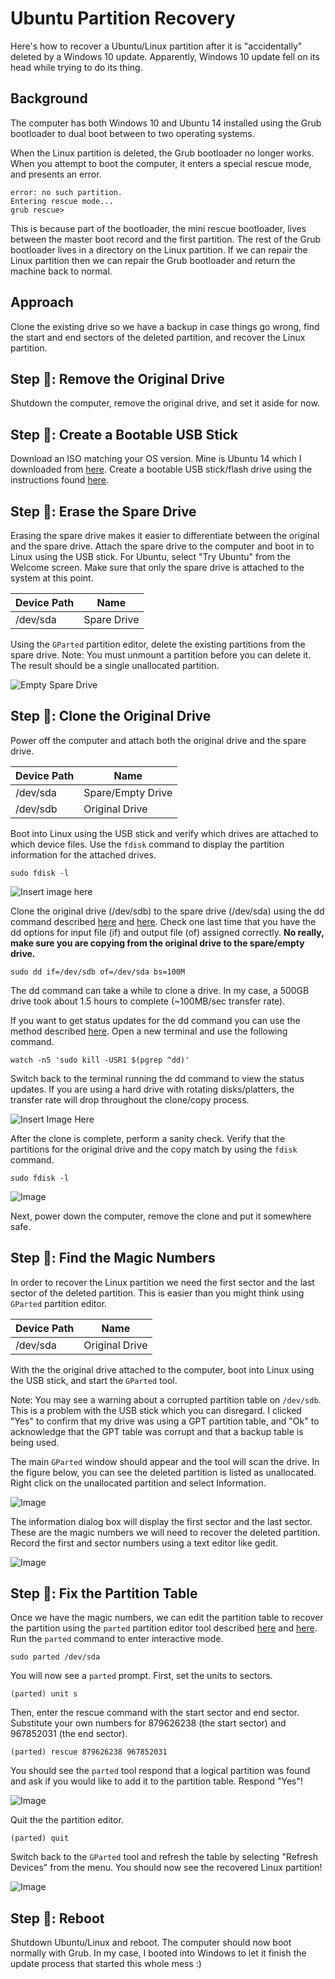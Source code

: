 # Ubuntu Partition Recovery

Here's how to recover a Ubuntu/Linux partition after it is "accidentally" deleted by a Windows 10 update. Apparently, Windows 10 update fell on its head while trying to do its thing.

## Background
The computer has both Windows 10 and Ubuntu 14 installed using the Grub bootloader to dual boot between to two operating systems.

When the Linux partition is deleted, the Grub bootloader no longer works. When you attempt to boot the computer, it enters a special rescue mode, and presents an error.

```
error: no such partition.
Entering rescue mode...
grub rescue>
```

This is because part of the bootloader, the mini rescue bootloader, lives between the master boot record and the first partition. The rest of the Grub bootloader lives in a directory on the Linux partition. If we can repair the Linux partition then we can repair the Grub bootloader and return the machine back to normal.

## Approach
Clone the existing drive so we have a backup in case things go wrong, find the start and end sectors of the deleted partition, and recover the Linux partition.

## Step 🍊: Remove the Original Drive
Shutdown the computer, remove the original drive, and set it aside for now.

## Step 🍎: Create a Bootable USB Stick
Download an ISO matching your OS version. Mine is Ubuntu 14 which I downloaded from [here](http://releases.ubuntu.com/14.04/ubuntu-14.04.5-desktop-amd64.iso). Create a bootable USB stick/flash drive using the instructions found [here](https://tutorials.ubuntu.com/tutorial/tutorial-create-a-usb-stick-on-ubuntu).

## Step 🍐: Erase the Spare Drive

Erasing the spare drive makes it easier to differentiate between the original and the spare drive. Attach the spare drive to the computer and boot in to Linux using the USB stick. For Ubuntu, select "Try Ubuntu" from the Welcome screen. Make sure that only the spare drive is attached to the system at this point.

| Device Path | Name |
| --- | --- |
| /dev/sda | Spare Drive |


Using the `GParted` partition editor, delete the existing partitions from the spare drive. Note: You must unmount a partition before you can delete it. The result should be a single unallocated partition.

![Empty Spare Drive](https://d.pr/FREE/PUOGpp+)

## Step 🍋: Clone the Original Drive
Power off the computer and attach both the original drive and the spare drive.

| Device Path | Name |
| --- | --- |
| /dev/sda | Spare/Empty Drive |
| /dev/sdb | Original Drive |

Boot into Linux using the USB stick and verify which drives are attached to which device files. Use the `fdisk` command to display the partition information for the attached drives.

```
sudo fdisk -l
```


![Insert image here](https://d.pr/free/i/FCNOwN+)


Clone the original drive (/dev/sdb) to the spare drive (/dev/sda) using the dd command described [here](https://www.howtogeek.com/howto/19141/clone-a-hard-drive-using-an-ubuntu-live-cd/) and [here](https://askubuntu.com/questions/523037/how-would-i-speed-up-a-full-disk-dd). Check one last time that you have the dd options for input file (if) and output file (of) assigned correctly. **No really, make sure you are copying from the original drive to the spare/empty drive.**

```
sudo dd if=/dev/sdb of=/dev/sda bs=100M
```
The dd command can take a while to clone a drive. In my case, a 500GB drive took about 1.5 hours to complete (~100MB/sec transfer rate).

If you want to get status updates for the dd command you can use the method described [here](https://askubuntu.com/questions/215505/how-do-you-monitor-the-progress-of-dd). Open a new terminal and use the following command.

```
watch -n5 'sudo kill -USR1 $(pgrep ^dd)'

```
Switch back to the terminal running the dd command to view the status updates. If you are using a hard drive with rotating disks/platters, the transfer rate will drop throughout the clone/copy process.

![Insert Image Here](https://d.pr/FREE/QD0sB0+)


After the clone is complete, perform a sanity check. Verify that the partitions for the original  drive and the copy match by using the `fdisk` command.

```
sudo fdisk -l
```

![Image](https://d.pr/FREE/upwlsj+)

Next, power down the computer, remove the clone and put it somewhere safe. 


## Step 🍌: Find the Magic Numbers
In order to recover the Linux partition we need the first sector and the last sector of the deleted partition. This is easier than you might think using `GParted` partition editor. 

| Device Path | Name |
| --- | --- |
| /dev/sda | Original Drive |


With the the original drive attached to the computer, boot into Linux using the USB stick, and start the `GParted` tool.

Note: You may see a warning about a corrupted partition table on `/dev/sdb`. This is a problem with the USB stick which you can disregard. I clicked "Yes" to confirm that my drive was using a GPT partition table, and "Ok" to acknowledge that the GPT table was corrupt and that a backup table is being used.

The main `GParted` window should appear and the tool will scan the drive. In the figure below, you can see the deleted partition is listed as unallocated. Right click on the unallocated partition and select Information.

![Image](https://d.pr/FREE/cBiSkD+)

The information dialog box will display the first sector and the last sector. These are the magic numbers we will need to recover the deleted partition. Record the first and sector numbers using a text editor like gedit.

![Image](https://d.pr/FREE/nDDINK+)

## Step 🍉: Fix the Partition Table
Once we have the magic numbers, we can edit the partition table to recover the partition using the `parted` partition editor tool described [here](https://ubuntuforums.org/showthread.php?t=1376383) and [here](https://ubuntuforums.org/showthread.php?t=370121). Run the `parted` command to enter interactive mode.

```
sudo parted /dev/sda
```

You will now see a `parted` prompt. First, set the units to sectors.

```
(parted) unit s
```

Then, enter the rescue command with the start sector and end sector. Substitute your own numbers for 879626238 (the start sector) and 967852031 (the end sector).

```
(parted) rescue 879626238 967852031
```
You should see the `parted` tool respond that a logical partition was found and ask if you would like to add it to the partition table. Respond "Yes"!

![Image](https://d.pr/FREE/OYvjdV+)

Quit the the partition editor.

```
(parted) quit
```

Switch back to the `GParted` tool and refresh the table by selecting  "Refresh Devices" from the menu. You should now see the recovered Linux partition!

![Image](https://d.pr/FREE/cQi1fr+)


## Step 🍓: Reboot
Shutdown Ubuntu/Linux and reboot. The computer should now boot normally with Grub. In my case, I booted into Windows to let it finish the update process that started this whole mess :)



